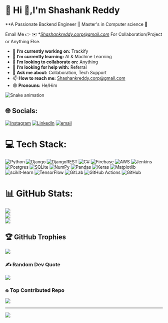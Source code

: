# 💫 Hi 👋,I'm Shashank Reddy
**A Passionate Backend Engineer || Master's in Computer science 🚀 

Email Me 👉 ✉️ **Shashankreddy.corp@gmail.com* For Collaboration/Project or Anything Else. 

- 🔭 **I’m currently working on:** Trackify
- 🌱 **I’m currently learning:** AI & Machine Learning
- 👯 **I’m looking to collaborate on:** Anything
- 🤔 **I’m looking for help with:** Referral
- 💬 **Ask me about:** Collaboration, Tech Support
- 📫 **How to reach me:** Shashankreddy.corp@gmail.com
- 😄 **Pronouns:** He/Him

<div align="left">
  <img src="https://profile-readme-generator.com/assets/snake.svg" alt="Snake animation" />
</div>

## 🌐 Socials:
[![Instagram](https://img.shields.io/badge/Instagram-%23E4405F.svg?logo=Instagram&logoColor=white)](https://instagram.com/Shashank_reddyyyy) [![LinkedIn](https://img.shields.io/badge/LinkedIn-%230077B5.svg?logo=linkedin&logoColor=white)](https://linkedin.com/in/reddy-shashank) [![email](https://img.shields.io/badge/Email-D14836?logo=gmail&logoColor=white)](mailto:Shashankreddy.corp@gmail.com) 

# 💻 Tech Stack:
![Python](https://img.shields.io/badge/python-3670A0?style=plastic&logo=python&logoColor=ffdd54) ![Django](https://img.shields.io/badge/django-%23092E20.svg?style=plastic&logo=django&logoColor=white) ![DjangoREST](https://img.shields.io/badge/DJANGO-REST-ff1709?style=plastic&logo=django&logoColor=white&color=ff1709&labelColor=gray) ![C#](https://img.shields.io/badge/c%23-%23239120.svg?style=plastic&logo=csharp&logoColor=white) ![Firebase](https://img.shields.io/badge/firebase-%23039BE5.svg?style=plastic&logo=firebase) ![AWS](https://img.shields.io/badge/AWS-%23FF9900.svg?style=plastic&logo=amazon-aws&logoColor=white) ![Jenkins](https://img.shields.io/badge/jenkins-%232C5263.svg?style=plastic&logo=jenkins&logoColor=white) ![Postgres](https://img.shields.io/badge/postgres-%23316192.svg?style=plastic&logo=postgresql&logoColor=white) ![SQLite](https://img.shields.io/badge/sqlite-%2307405e.svg?style=plastic&logo=sqlite&logoColor=white) ![NumPy](https://img.shields.io/badge/numpy-%23013243.svg?style=plastic&logo=numpy&logoColor=white) ![Pandas](https://img.shields.io/badge/pandas-%23150458.svg?style=plastic&logo=pandas&logoColor=white) ![Keras](https://img.shields.io/badge/Keras-%23D00000.svg?style=plastic&logo=Keras&logoColor=white) ![Matplotlib](https://img.shields.io/badge/Matplotlib-%23ffffff.svg?style=plastic&logo=Matplotlib&logoColor=black) ![scikit-learn](https://img.shields.io/badge/scikit--learn-%23F7931E.svg?style=plastic&logo=scikit-learn&logoColor=white) ![TensorFlow](https://img.shields.io/badge/TensorFlow-%23FF6F00.svg?style=plastic&logo=TensorFlow&logoColor=white) ![GitLab](https://img.shields.io/badge/gitlab-%23181717.svg?style=plastic&logo=gitlab&logoColor=white) ![GitHub Actions](https://img.shields.io/badge/github%20actions-%232671E5.svg?style=plastic&logo=githubactions&logoColor=white) ![GitHub](https://img.shields.io/badge/github-%23121011.svg?style=plastic&logo=github&logoColor=white)
# 📊 GitHub Stats:
![](https://github-readme-stats.vercel.app/api?username=Shrux2k&theme=midnight-purple&hide_border=false&include_all_commits=true&count_private=true)<br/>
![](https://nirzak-streak-stats.vercel.app/?user=Shrux2k&theme=midnight-purple&hide_border=false)<br/>
![](https://github-readme-stats.vercel.app/api/top-langs/?username=Shrux2k&theme=midnight-purple&hide_border=false&include_all_commits=true&count_private=true&layout=compact)

## 🏆 GitHub Trophies
![](https://github-profile-trophy.vercel.app/?username=Shrux2k&theme=midnight-purple&no-frame=false&no-bg=true&margin-w=4)

### ✍️ Random Dev Quote
![](https://quotes-github-readme.vercel.app/api?type=horizontal&theme=tokyonight)

### 🔝 Top Contributed Repo
![](https://github-contributor-stats.vercel.app/api?username=Shrux2k&limit=5&theme=dark&combine_all_yearly_contributions=true)

---
[![](https://visitcount.itsvg.in/api?id=Shrux2k&icon=2&color=6)](https://visitcount.itsvg.in)

<!-- Proudly created with GPRM ( https://gprm.itsvg.in ) -->
